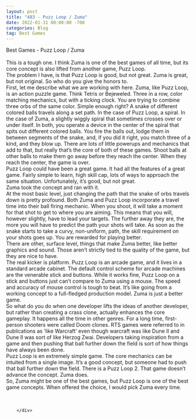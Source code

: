 ```yaml
---
layout: post
title: "483 - Puzz Loop / Zuma"
date: 2022-01-31 00:00:00 -700
categories: Blog
tag: Best Games
---
```


<div class="blog-content">
				<div class="paragraph"><span><span>Best Games - Puzz Loop / Zuma</span></span><br><span></span><br><span><span>This is a tough one. I think Zuma is one of the best games of all time, but its core concept is also lifted from another game, Puzz Loop.</span></span><br><span></span><span><span>The problem I have, is that Puzz Loop is good, but not great. Zuma is great, but not original. So who do you give the honors to.</span></span><br><span></span><span><span>First, let me describe what we are working with here. Zuma, like Puzz Loop, is an action puzzle game. Think Tetris or Bejeweled. Three in a row, color matching mechanics, but with a ticking clock. You are trying to combine three orbs of the same color. Simple enough right? A snake of different colored balls travels along a set path. In the case of Puzz Loop, a spiral. In the case of Zuma, a slightly wiggly spiral that sometimes crosses over or under itself. In both, you operate a device in the center of the spiral that spits out different colored balls. You fire the balls out, lodge them in between segments of the snake, and, if you did it right, you match three of a kind, and they blow up. There are lots of little powerups and mechanics that add to that, but really that&rsquo;s the core of both of these games. Shoot balls at other balls to make them go away before they reach the center. When they reach the center, the game is over.</span></span><br><span></span><span><span>Puzz Loop could have been a great game. It had all the features of a great game. Fairly simple to learn, high skill cap, lots of ways to approach the same situation. Unfortunately, it&rsquo;s good, but not great.</span></span><br><span></span><span><span>Zuma took the concept and ran with it.</span></span><br><span></span><span><span>At the most basic level, just changing the path that the snake of orbs travels down is pretty profound. Both Zuma and Puzz Loop incorporate a travel time into their ball firing mechanic. When you shoot, it will take a moment for that shot to get to where you are aiming. This means that you will, however slightly, have to lead your targets. The further away they are, the more you will have to predict the path your shots will take. As soon as the snake starts to take a curvy, non-uniform, path, the skill requirement on your shots goes up. You are rewarded for playing better.</span></span><br><span></span><span><span>There are other, surface level, things that make Zuma better, like better graphics and sound. Those aren&rsquo;t strictly tied to the quality of the game, but they are nice to have.</span></span><br><span></span><span><span>The real kicker is platform. Puzz Loop is an arcade game, and it lives in a standard arcade cabinet. The default control scheme for arcade machines are the venerable stick and buttons. While it works fine, Puzz Loop on a stick and buttons just can&rsquo;t compare to Zuma using a mouse. The speed and accuracy of mouse control is tough to beat. It&rsquo;s like going from a working concept to a full-fledged production model. Zuma is just a better game.</span></span><br><span></span><span><span>So what do you do when one developer lifts the ideas of another developer, but rather than creating a crass clone, actually enhances the core gameplay. It happens all the time in other genres. For a long time, first-person shooters were called Doom clones. RTS games were referred to in publications as &lsquo;like Warcraft&rsquo; even though warcraft was like Dune II and Dune II was sort of like Herzog Zwai. Developers taking inspiration from a game and then pushing that ball further down the field is sort of how things have always been done.&nbsp;</span></span><br><span></span><span><span>Puzz Loop is en extremely simple game. The core mechanics can be intuited from a single image. It&rsquo;s a good concept, but someone had to push that ball further down the field. There is a Puzz Loop 2. That game doesn&rsquo;t advance the concept. Zuma does.&nbsp;</span></span><br><span></span><span><span>So, Zuma might be one of the best games, but Puzz Loop is one of the best game concepts. When offered the choice, I would pick Zuma every time.</span></span><br><span></span><br>&#8203;</div>

		</div>
        